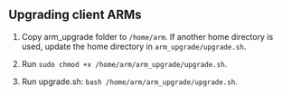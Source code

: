 ## Upgrading client ARMs

1. Copy arm_upgrade folder to `/home/arm`. If another home directory is used,
   update the home directory in `arm_upgrade/upgrade.sh`.

2. Run `sudo chmod +x /home/arm/arm_upgrade/upgrade.sh`.

3. Run upgrade.sh: `bash /home/arm/arm_upgrade/upgrade.sh`.
